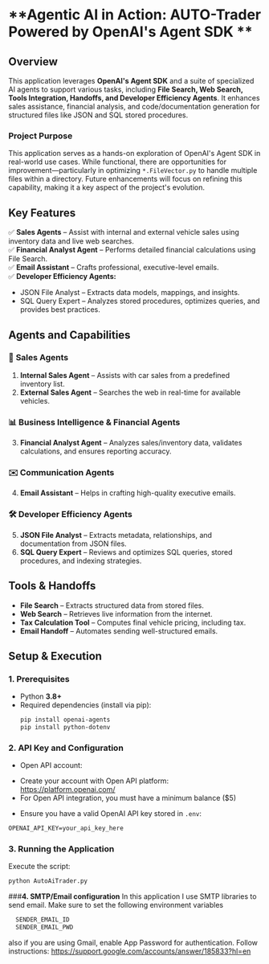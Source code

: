 
# **Agentic AI in Action: AUTO-Trader Powered by OpenAI's Agent SDK  **  

## **Overview**  
This application leverages **OpenAI's Agent SDK** and a suite of specialized AI agents to support various tasks, including **File Search, Web Search, Tools Integration, Handoffs, and Developer Efficiency Agents**. It enhances sales assistance, financial analysis, and code/documentation generation for structured files like JSON and SQL stored procedures.  

### **Project Purpose**  
This application serves as a hands-on exploration of OpenAI's Agent SDK in real-world use cases. While functional, there are opportunities for improvement—particularly in optimizing `*.FileVector.py` to handle multiple files within a directory. Future enhancements will focus on refining this capability, making it a key aspect of the project's evolution.


## **Key Features**  
✅ **Sales Agents** – Assist with internal and external vehicle sales using inventory data and live web searches.  
✅ **Financial Analyst Agent** – Performs detailed financial calculations using File Search.  
✅ **Email Assistant** – Crafts professional, executive-level emails.  
✅ **Developer Efficiency Agents:**  
- JSON File Analyst – Extracts data models, mappings, and insights.  
- SQL Query Expert – Analyzes stored procedures, optimizes queries, and provides best practices.  

## **Agents and Capabilities**  

### 🚗 **Sales Agents**  
1. **Internal Sales Agent** – Assists with car sales from a predefined inventory list.  
2. **External Sales Agent** – Searches the web in real-time for available vehicles.  

### 📊 **Business Intelligence & Financial Agents**  
3. **Financial Analyst Agent** – Analyzes sales/inventory data, validates calculations, and ensures reporting accuracy.  

### ✉️ **Communication Agents**  
4. **Email Assistant** – Helps in crafting high-quality executive emails.  

### 🛠 **Developer Efficiency Agents**  
5. **JSON File Analyst** – Extracts metadata, relationships, and documentation from JSON files.  
6. **SQL Query Expert** – Reviews and optimizes SQL queries, stored procedures, and indexing strategies.  

## **Tools & Handoffs**  
- **File Search** – Extracts structured data from stored files.  
- **Web Search** – Retrieves live information from the internet.  
- **Tax Calculation Tool** – Computes final vehicle pricing, including tax.  
- **Email Handoff** – Automates sending well-structured emails.  

## **Setup & Execution**  

### **1. Prerequisites**  
- Python **3.8+**  
- Required dependencies (install via pip):  
  ```bash
  pip install openai-agents
  pip install python-dotenv
  ```

### **2. API Key and Configuration**  
* Open API account:
- Create your account with Open API platform: https://platform.openai.com/
- For Open API integration, you must have a minimum balance ($5)

* Ensure you have a valid OpenAI API key stored in `.env`:  
```txt
OPENAI_API_KEY=your_api_key_here
```

### **3. Running the Application**  
Execute the script:  
```bash
python AutoAiTrader.py
```
###**4. SMTP/Email configuration**
In this application I use SMTP libraries to send email. Make sure to set the following environment variables
```txt
  SENDER_EMAIL_ID
  SENDER_EMAIL_PWD 
```
also if you are using Gmail, enable App Password for authentication.
Follow instructions: https://support.google.com/accounts/answer/185833?hl=en
